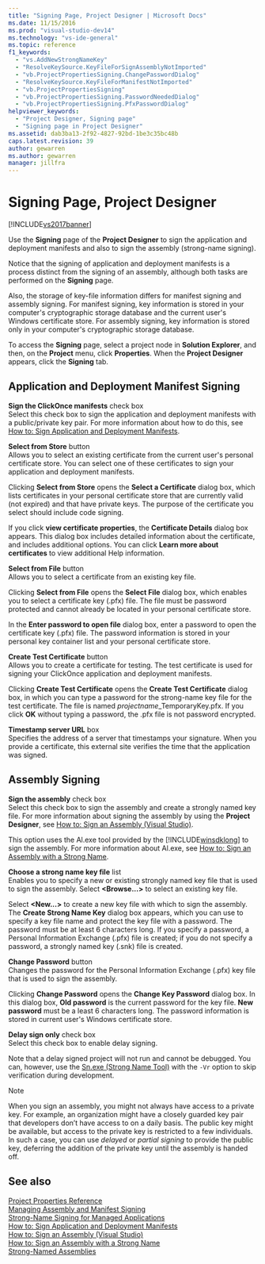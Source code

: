 ```yaml
---
title: "Signing Page, Project Designer | Microsoft Docs"
ms.date: 11/15/2016
ms.prod: "visual-studio-dev14"
ms.technology: "vs-ide-general"
ms.topic: reference
f1_keywords: 
  - "vs.AddNewStrongNameKey"
  - "ResolveKeySource.KeyFileForSignAssemblyNotImported"
  - "vb.ProjectPropertiesSigning.ChangePasswordDialog"
  - "ResolveKeySource.KeyFileForManifestNotImported"
  - "vb.ProjectPropertiesSigning"
  - "vb.ProjectPropertiesSigning.PasswordNeededDialog"
  - "vb.ProjectPropertiesSigning.PfxPasswordDialog"
helpviewer_keywords: 
  - "Project Designer, Signing page"
  - "Signing page in Project Designer"
ms.assetid: dab3ba13-2f92-4827-92bd-1be3c35bc48b
caps.latest.revision: 39
author: gewarren
ms.author: gewarren
manager: jillfra
---
```

# Signing Page, Project Designer
[!INCLUDE[vs2017banner](../../includes/vs2017banner.md)]

Use the **Signing** page of the **Project Designer** to sign the application and deployment manifests and also to sign the assembly (strong-name signing).  
  
 Notice that the signing of application and deployment manifests is a process distinct from the signing of an assembly, although both tasks are performed on the **Signing** page.  
  
 Also, the storage of key-file information differs for manifest signing and assembly signing. For manifest signing, key information is stored in your computer's cryptographic storage database and the current user's Windows certificate store. For assembly signing, key information is stored only in your computer's cryptographic storage database.  
  
 To access the **Signing** page, select a project node in **Solution Explorer**, and then, on the **Project** menu, click **Properties**. When the **Project Designer** appears, click the **Signing** tab.  
  
## Application and Deployment Manifest Signing  
 **Sign the ClickOnce manifests** check box  
 Select this check box to sign the application and deployment manifests with a public/private key pair. For more information about how to do this, see [How to: Sign Application and Deployment Manifests](../../ide/how-to-sign-application-and-deployment-manifests.md).  
  
 **Select from Store** button  
 Allows you to select an existing certificate from the current user's personal certificate store. You can select one of these certificates to sign your application and deployment manifests.  
  
 Clicking **Select from Store** opens the **Select a Certificate** dialog box, which lists certificates in your personal certificate store that are currently valid (not expired) and that have private keys. The purpose of the certificate you select should include code signing.  
  
 If you click **view certificate properties**, the **Certificate Details** dialog box appears. This dialog box includes detailed information about the certificate, and includes additional options. You can click **Learn more about certificates** to view additional Help information.  
  
 **Select from File** button  
 Allows you to select a certificate from an existing key file.  
  
 Clicking **Select from File** opens the **Select File** dialog box, which enables you to select a certificate key (.pfx) file. The file must be password protected and cannot already be located in your personal certificate store.  
  
 In the **Enter password to open file** dialog box, enter a password to open the certificate key (.pfx) file. The password information is stored in your personal key container list and your personal certificate store.  
  
 **Create Test Certificate** button  
 Allows you to create a certificate for testing. The test certificate is used for signing your ClickOnce application and deployment manifests.  
  
 Clicking **Create Test Certificate** opens the **Create Test Certificate** dialog box, in which you can type a password for the strong-name key file for the test certificate. The file is named *projectname*_TemporaryKey.pfx. If you click **OK** without typing a password, the .pfx file is not password encrypted.  
  
 **Timestamp server URL** box  
 Specifies the address of a server that timestamps your signature. When you provide a certificate, this external site verifies the time that the application was signed.  
  
## Assembly Signing  
 **Sign the assembly** check box  
 Select this check box to sign the assembly and create a strongly named key file. For more information about signing the assembly by using the **Project Designer**, see [How to: Sign an Assembly (Visual Studio)](https://msdn.microsoft.com/f468a7d3-234c-4353-924d-8e0ae5896564).  
  
 This option uses the Al.exe tool provided by the [!INCLUDE[winsdklong](../../includes/winsdklong-md.md)] to sign the assembly. For more information about Al.exe, see [How to: Sign an Assembly with a Strong Name](https://msdn.microsoft.com/library/2c30799a-a826-46b4-a25d-c584027a6c67).  
  
 **Choose a strong name key file** list  
 Enables you to specify a new or existing strongly named key file that is used to sign the assembly. Select **\<Browse...>** to select an existing key file.  
  
 Select **\<New...>** to create a new key file with which to sign the assembly. The **Create Strong Name Key** dialog box appears, which you can use to specify a key file name and protect the key file with a password. The password must be at least 6 characters long. If you specify a password, a Personal Information Exchange (.pfx) file is created; if you do not specify a password, a strongly named key (.snk) file is created.  
  
 **Change Password** button  
 Changes the password for the Personal Information Exchange (.pfx) key file that is used to sign the assembly.  
  
 Clicking **Change Password** opens the **Change Key Password** dialog box. In this dialog box, **Old password** is the current password for the key file. **New password** must be a least 6 characters long. The password information is stored in current user's Windows certificate store.  
  
 **Delay sign only** check box  
 Select this check box to enable delay signing.  
  
 Note that a delay signed project will not run and cannot be debugged. You can, however, use the [Sn.exe (Strong Name Tool)](https://msdn.microsoft.com/library/c1d2b532-1b8e-4c7a-8ac5-53b801135ec6) with the `-Vr` option to skip verification during development.  
  
> [!NOTE]
> When you sign an assembly, you might not always have access to a private key. For example, an organization might have a closely guarded key pair that developers don’t have access to on a daily basis. The public key might be available, but access to the private key is restricted to a few individuals. In such a case, you can use *delayed* or *partial signing* to provide the public key, deferring the addition of the private key until the assembly is handed off.  
  
## See also  
 [Project Properties Reference](../../ide/reference/project-properties-reference.md)   
 [Managing Assembly and Manifest Signing](../../ide/managing-assembly-and-manifest-signing.md)   
 [Strong-Name Signing for Managed Applications](https://msdn.microsoft.com/5fef3490-c519-4363-94fd-8b1ad260dab5)   
 [How to: Sign Application and Deployment Manifests](../../ide/how-to-sign-application-and-deployment-manifests.md)   
 [How to: Sign an Assembly (Visual Studio)](https://msdn.microsoft.com/f468a7d3-234c-4353-924d-8e0ae5896564)   
 [How to: Sign an Assembly with a Strong Name](https://msdn.microsoft.com/library/2c30799a-a826-46b4-a25d-c584027a6c67)   
 [Strong-Named Assemblies](https://msdn.microsoft.com/library/d4a80263-f3e0-4d81-9b61-f0cbeae3797b)
